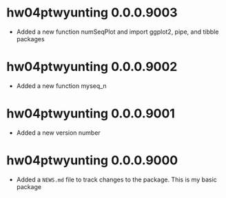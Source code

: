 # hw04ptwyunting 0.0.0.9003

* Added a new function numSeqPlot and import ggplot2, pipe, and tibble packages

# hw04ptwyunting 0.0.0.9002

* Added a new function myseq_n

# hw04ptwyunting 0.0.0.9001

* Added a new version number

# hw04ptwyunting 0.0.0.9000

* Added a `NEWS.md` file to track changes to the package.
This is my basic package


